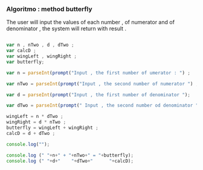 ### Algoritmo : method butterfly 

<p> The user will input the values of each number , of  numerator and of denominator , the system will return with result .</p>

```javascript

var n , nTwo , d , dTwo ;
var calcD ;
var wingLeft , wingRight ; 
var butterfly; 

var n = parseInt(prompt("Input , the first number of umerator : ") ;

var nTwo = parseInt(prompt("Input , the second number of numerator ") ; 

var d = parseInt(prompt("Input , the first number of denominator ");

var dTwo = parseInt(prompt(" Input , the second number od denominator ");

wingLeft = n * dTwo ;
wingRight = d * nTwo ;
butterfly = wingLeft + wingRight ; 
calcD = d + dTwo ; 

console.log("");

console.log (" "+n+" + "+nTwo+" = "+butterfly);
console.log (" "+d+"    "+dTwo+"      "+calcD);



```

